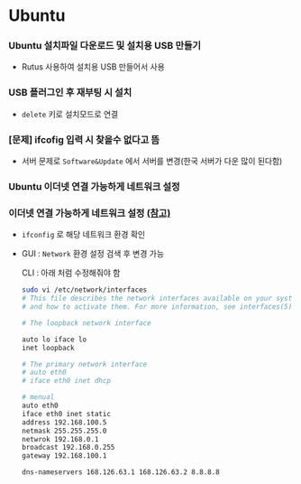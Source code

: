 # Ubuntu

### Ubuntu 설치파일 다운로드 및 설치용 USB 만들기

- Rutus 사용하여 설치용 USB 만들어서 사용



### USB 플러그인 후 재부팅 시 설치

- `delete` 키로 설치모드로 연결



### [문제] ifcofig 입력 시 찾을수 없다고 뜸

- 서버 문제로 `Software&Update` 에서 서버를 변경(한국 서버가 다운 많이 된다함)



### Ubuntu 이더넷 연결 가능하게 네트워크 설정



### 이더넷 연결 가능하게 네트워크 설정 [(참고)](https://webdir.tistory.com/188)

- `ifconfig`  로 해당 네트워크 환경 확인

- GUI : `Network` 환경 설정 검색 후 변경 가능

  CLI : 아래 처럼 수정해줘야 함

  ```bash
  sudo vi /etc/network/interfaces 
  # This file describes the network interfaces available on your system 
  # and how to activate them. For more information, see interfaces(5). 
  
  # The loopback network interface 
  
  auto lo iface lo 
  inet loopback 
  
  # The primary network interface 
  # auto eth0 
  # iface eth0 inet dhcp 
  
  # menual 
  auto eth0 
  iface eth0 inet static 
  address 192.168.100.5
  netmask 255.255.255.0 
  netwrok 192.168.0.1
  broadcast 192.168.0.255
  gateway 192.168.100.1 
  
  dns-nameservers 168.126.63.1 168.126.63.2 8.8.8.8
  
  ```

  

